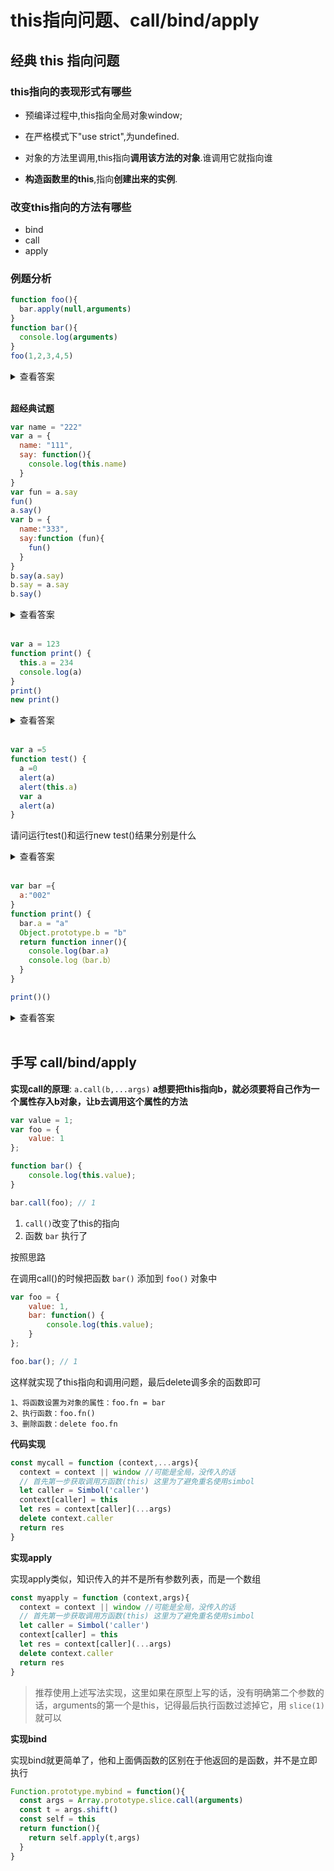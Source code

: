 # this指向问题、call/bind/apply

## 经典 this 指向问题

### this指向的表现形式有哪些

- 预编译过程中,this指向全局对象window;

- 在严格模式下"use strict",为undefined.

- 对象的方法里调用,this指向**调用该方法的对象**.谁调用它就指向谁

- **构造函数里的this**,指向**创建出来的实例**.

### 改变this指向的方法有哪些

- bind
- call
- apply 

### 例题分析

```js
function foo(){
  bar.apply(null,arguments)
}
function bar(){
  console.log(arguments)
}
foo(1,2,3,4,5)
```

<details>
<summary>查看答案</summary>

[1,2,3,4,5]
```js
因为bar.apply(null,arguments)相当于执行`bar(arguments)`,上层foo将实参列表传递过来，然后作为bar的实参传入，所以打印数组[1,2,3,4,5]
```

</details>
<br/>

**超经典试题**
```js
var name = "222"
var a = {
  name: "111",
  say: function(){
    console.log(this.name)
  }
}
var fun = a.say
fun() 
a.say()
var b = {
  name:"333",
  say:function (fun){
    fun()
  }
}
b.say(a.say)
b.say = a.say
b.say()
```

<details>
<summary>查看答案</summary>

222，111,222,333

```js
1. 首先分析fun被赋值了a对象里面的say方法，然后注意看fun没有谁调用，所以这个时候this走预编译，指向window,打印222
2. a.say()，谁调用指向谁，this指向a，所以打印111
3. b.say(a.say)，代表b对象的say方法的this指向b,然后a对象的say方法传入b的say方法，方法体作为参数，注意看此时fun()是谁调用的，没有谁调用它，所以也是走预编译，this依旧是window，打印222
4. b.say = a.say 将a的say方法赋给了b，然后b调用，this指向b，打印333
```

</details>
<br/>

```js
var a = 123
function print() {
  this.a = 234
  console.log(a)
}
print()
new print()
```

<details>
<summary>查看答案</summary>

234
123
```
1. 因为预编译this指向window，
print函数执行过程把GO的a替换成了234，所以打印234

2. new print() 相当于创建了基于print原型创建了this对象，this就等于new print(),a作为它属性，所以找GO上的a，打印123
```
</details>
<br/>

```js
var a =5
function test() {
  a =0
  alert(a)
  alert(this.a)
  var a
  alert(a)
}
```
请问运行test()和运行new test()结果分别是什么

<details>
<summary>查看答案</summary>

0,5,0

0，undefined，0

```js
test() 
1. 首先考虑预编译 GO{a:5,this:window}
2. test执行考虑函数预编译，AO{a: 0,this:window}
3. 继续执行 AO{a:0} 打印0
4. 打印5
5. 打印0

new test()
1. 首先考虑预编译 GO{a:5,this:window}
2. AO{a:undefined}
3. new test() = var this={__protp__:test.protptype},就是说此时test函数的this不指向window AO{a:undefined,this:{}}
4. 继续执行,AO{a:0}，打印0
5. 打印undefined
6. 打印 0
```

</details>
<br/>

```js
var bar ={
  a:"002"
}
function print() {
  bar.a = "a"
  Object.prototype.b = "b"
  return function inner(){
    console.log(bar.a)
    console.log（bar.b）
  }
}

print()()
```
<details>
<summary>查看答案</summary>

a,b

```js
1. 预编译 GO{bar:{a:"002"}}
2. GO{bar:{a:"a"}
3. Object的原型上添加b属性值为b
4. 执行print函数，打印a，然后首先找bar的b，找不到，去原型上找，打印b
}
```

</details>
<br/>

## 手写 call/bind/apply

**实现call的原理**: `a.call(b,...args)` **a想要把this指向b，就必须要将自己作为一个属性存入b对象，让b去调用这个属性的方法**

```js
var value = 1;
var foo = {
    value: 1
};

function bar() {
    console.log(this.value);
}

bar.call(foo); // 1
```
1. `call()`改变了this的指向
2. 函数 `bar` 执行了

按照思路

在调用call()的时候把函数 `bar()` 添加到 `foo()` 对象中

```js
var foo = {
    value: 1,
    bar: function() {
        console.log(this.value);
    }
};

foo.bar(); // 1
```
这样就实现了this指向和调用问题，最后delete调多余的函数即可

```
1、将函数设置为对象的属性：foo.fn = bar
2、执行函数：foo.fn()
3、删除函数：delete foo.fn

```

**代码实现**

```js
const mycall = function (context,...args){
  context = context || window //可能是全局，没传入的话
  // 首先第一步获取调用方函数(this) 这里为了避免重名使用simbol
  let caller = Simbol('caller')
  context[caller] = this
  let res = context[caller](...args)
  delete context.caller
  return res
}
```

**实现apply**

实现apply类似，知识传入的并不是所有参数列表，而是一个数组

```js
const myapply = function (context,args){
  context = context || window //可能是全局，没传入的话
  // 首先第一步获取调用方函数(this) 这里为了避免重名使用simbol
  let caller = Simbol('caller')
  context[caller] = this
  let res = context[caller](...args)
  delete context.caller
  return res
}
```
>推荐使用上述写法实现，这里如果在原型上写的话，没有明确第二个参数的话，arguments的第一个是this，记得最后执行函数过滤掉它，用 `slice(1)` 就可以


**实现bind**

实现bind就更简单了，他和上面俩函数的区别在于他返回的是函数，并不是立即执行

```js
Function.prototype.mybind = function(){
  const args = Array.prototype.slice.call(arguments)
  const t = args.shift()
  const self = this
  return function(){
    return self.apply(t,args)
  }
}
```


